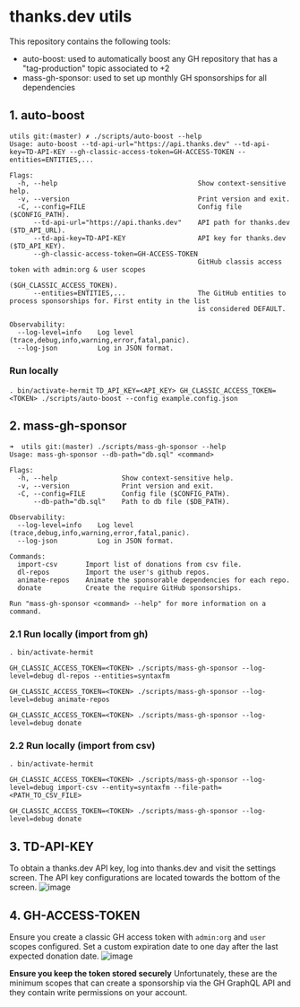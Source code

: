 # thanks.dev utils
This repository contains the following tools:
  - auto-boost: used to automatically boost any GH repository that has a "tag-production" topic associated to +2
  - mass-gh-sponsor: used to set up monthly GH sponsorships for all dependencies

## 1. auto-boost
```
utils git:(master) ✗ ./scripts/auto-boost --help
Usage: auto-boost --td-api-url="https://api.thanks.dev" --td-api-key=TD-API-KEY --gh-classic-access-token=GH-ACCESS-TOKEN --entities=ENTITIES,...

Flags:
  -h, --help                                   Show context-sensitive help.
  -v, --version                                Print version and exit.
  -C, --config=FILE                            Config file ($CONFIG_PATH).
      --td-api-url="https://api.thanks.dev"    API path for thanks.dev ($TD_API_URL).
      --td-api-key=TD-API-KEY                  API key for thanks.dev ($TD_API_KEY).
      --gh-classic-access-token=GH-ACCESS-TOKEN
                                               GitHub classis access token with admin:org & user scopes
                                               ($GH_CLASSIC_ACCESS_TOKEN).
      --entities=ENTITIES,...                  The GitHub entities to process sponsorships for. First entity in the list
                                               is considered DEFAULT.

Observability:
  --log-level=info    Log level (trace,debug,info,warning,error,fatal,panic).
  --log-json          Log in JSON format.
```

### Run locally
`. bin/activate-hermit`
`TD_API_KEY=<API_KEY> GH_CLASSIC_ACCESS_TOKEN=<TOKEN> ./scripts/auto-boost --config example.config.json`


## 2. mass-gh-sponsor
```
➜  utils git:(master) ./scripts/mass-gh-sponsor --help
Usage: mass-gh-sponsor --db-path="db.sql" <command>

Flags:
  -h, --help                Show context-sensitive help.
  -v, --version             Print version and exit.
  -C, --config=FILE         Config file ($CONFIG_PATH).
      --db-path="db.sql"    Path to db file ($DB_PATH).

Observability:
  --log-level=info    Log level (trace,debug,info,warning,error,fatal,panic).
  --log-json          Log in JSON format.

Commands:
  import-csv       Import list of donations from csv file.
  dl-repos         Import the user's github repos.
  animate-repos    Animate the sponsorable dependencies for each repo.
  donate           Create the require GitHub sponsorships.

Run "mass-gh-sponsor <command> --help" for more information on a command.
```

### 2.1 Run locally (import from gh)
`. bin/activate-hermit`

`GH_CLASSIC_ACCESS_TOKEN=<TOKEN> ./scripts/mass-gh-sponsor --log-level=debug dl-repos --entities=syntaxfm`

`GH_CLASSIC_ACCESS_TOKEN=<TOKEN> ./scripts/mass-gh-sponsor --log-level=debug animate-repos`

`GH_CLASSIC_ACCESS_TOKEN=<TOKEN> ./scripts/mass-gh-sponsor --log-level=debug donate`

### 2.2 Run locally (import from csv)
`. bin/activate-hermit`

`GH_CLASSIC_ACCESS_TOKEN=<TOKEN> ./scripts/mass-gh-sponsor --log-level=debug import-csv --entity=syntaxfm --file-path=<PATH_TO_CSV_FILE>`

`GH_CLASSIC_ACCESS_TOKEN=<TOKEN> ./scripts/mass-gh-sponsor --log-level=debug donate`

## 3. TD-API-KEY
To obtain a thanks.dev API key, log into thanks.dev and visit the settings screen. The API key configurations are located towards the bottom of the screen.
![image](https://github.com/thnxdev/utils/assets/72539235/610b19f4-2c52-4060-b17f-8f81ba8dbaf7)

## 4. GH-ACCESS-TOKEN
Ensure you create a classic GH access token with `admin:org` and `user` scopes configured. Set a custom expiration date to one day after the last expected donation date.
![image](https://github.com/thnxdev/utils/assets/72539235/a5ffdd99-0db0-4945-a95b-033864c56685)

**Ensure you keep the token stored securely**
Unfortunately, these are the minimum scopes that can create a sponsorship via the GH GraphQL API and they contain write permissions on your account.

